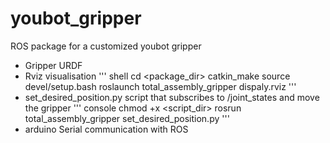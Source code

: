 # youbot_gripper
ROS package for a customized youbot gripper

* Gripper URDF
* Rviz visualisation
  ''' shell
  cd <package_dir>
  catkin_make
  source devel/setup.bash
  roslaunch total_assembly_gripper dispaly.rviz
  '''
* set_desired_position.py script that subscribes to /joint_states and move the gripper
''' console
chmod +x <script_dir>
rosrun total_assembly_gripper set_desired_position.py
'''
* arduino Serial communication with ROS
